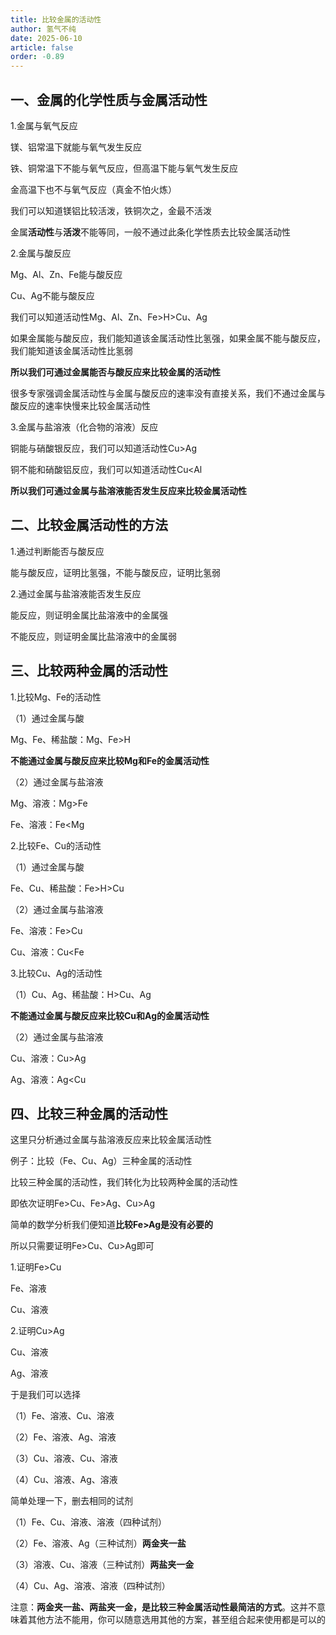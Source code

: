 ```yaml
---
title: 比较金属的活动性
author: 氢气不纯
date: 2025-06-10
article: false
order: -0.89
---
```


## 一、金属的化学性质与金属活动性

1.金属与氧气反应

镁、铝常温下就能与氧气发生反应

铁、铜常温下不能与氧气反应，但高温下能与氧气发生反应

金高温下也不与氧气反应（真金不怕火炼）

我们可以知道镁铝比较活泼，铁铜次之，金最不活泼

金属**活动性**与**活泼**不能等同，一般不通过此条化学性质去比较金属活动性

2.金属与酸反应	

Mg、Al、Zn、Fe能与酸反应

Cu、Ag不能与酸反应

我们可以知道活动性Mg、Al、Zn、Fe\>H\>Cu、Ag

如果金属能与酸反应，我们能知道该金属活动性比氢强，如果金属不能与酸反应，我们能知道该金属活动性比氢弱

**所以我们可通过金属能否与酸反应来比较金属的活动性**

很多专家强调金属活动性与金属与酸反应的速率没有直接关系，我们不通过金属与酸反应的速率快慢来比较金属活动性

3.金属与盐溶液（化合物的溶液）反应

铜能与硝酸银反应，我们可以知道活动性Cu\>Ag

铜不能和硝酸铝反应，我们可以知道活动性Cu\<Al

**所以我们可通过金属与盐溶液能否发生反应来比较金属活动性**

## 二、比较金属活动性的方法	

1.通过判断能否与酸反应

能与酸反应，证明比氢强，不能与酸反应，证明比氢弱

2.通过金属与盐溶液能否发生反应

能反应，则证明金属比盐溶液中的金属强

不能反应，则证明金属比盐溶液中的金属弱

## 三、比较两种金属的活动性

1.比较Mg、Fe的活动性

（1）通过金属与酸

Mg、Fe、稀盐酸：Mg、Fe\>H

**不能通过金属与酸反应来比较Mg和Fe的金属活动性**

（2）通过金属与盐溶液

Mg、溶液：Mg\>Fe

Fe、溶液：Fe\<Mg

2.比较Fe、Cu的活动性

（1）通过金属与酸	

Fe、Cu、稀盐酸：Fe\>H\>Cu

（2）通过金属与盐溶液

Fe、溶液：Fe\>Cu

Cu、溶液：Cu\<Fe

3.比较Cu、Ag的活动性

（1）Cu、Ag、稀盐酸：H>Cu、Ag

**不能通过金属与酸反应来比较Cu和Ag的金属活动性**

（2）通过金属与盐溶液

Cu、溶液：Cu\>Ag

Ag、溶液：Ag\<Cu

## 四、比较三种金属的活动性

这里只分析通过金属与盐溶液反应来比较金属活动性

例子：比较（Fe、Cu、Ag）三种金属的活动性

比较三种金属的活动性，我们转化为比较两种金属的活动性

即依次证明Fe\>Cu、Fe\>Ag、Cu\>Ag

简单的数学分析我们便知道**比较Fe&gt;Ag是没有必要的**

所以只需要证明Fe\>Cu、Cu\>Ag即可

1.证明Fe\>Cu

Fe、溶液

Cu、溶液

2.证明Cu\>Ag

Cu、溶液

Ag、溶液

于是我们可以选择	

（1）Fe、溶液、Cu、溶液

（2）Fe、溶液、Ag、溶液

（3）Cu、溶液、Cu、溶液

（4）Cu、溶液、Ag、溶液

简单处理一下，删去相同的试剂

（1）Fe、Cu、溶液、溶液（四种试剂）

（2）Fe、溶液、Ag（三种试剂）**两金夹一盐**

（3）溶液、Cu、溶液（三种试剂）**两盐夹一金**

（4）Cu、Ag、溶液、溶液（四种试剂）

注意：**两金夹一盐、两盐夹一金，是比较三种金属活动性最简洁的方式**。这并不意味着其他方法不能用，你可以随意选用其他的方案，甚至组合起来使用都是可以的

‍
